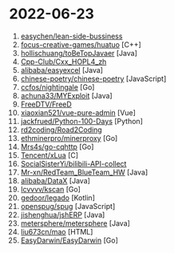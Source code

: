 # 2022-06-23

1. [easychen/lean-side-bussiness](https://github.com/easychen/lean-side-bussiness "精益副业：程序员如何优雅地做副业") 
2. [focus-creative-games/huatuo](https://github.com/focus-creative-games/huatuo "huatuo是一个特性完整、零成本、高性能、低内存的近乎完美的Unity全平台原生c#热更方案。 Huatuo is a fully featured, zero-cost, high-performance, low-memory solution for Unity's all-platform native c# hotfix") [C++]
3. [hollischuang/toBeTopJavaer](https://github.com/hollischuang/toBeTopJavaer "To Be Top Javaer - Java工程师成神之路") [Java]
4. [Cpp-Club/Cxx_HOPL4_zh](https://github.com/Cpp-Club/Cxx_HOPL4_zh "Chinese translation of Bjarne Stroustrup's HOPL4 paper") 
5. [alibaba/easyexcel](https://github.com/alibaba/easyexcel "快速、简洁、解决大文件内存溢出的java处理Excel工具") [Java]
6. [chinese-poetry/chinese-poetry](https://github.com/chinese-poetry/chinese-poetry "The most comprehensive database of Chinese poetry 🧶最全中华古诗词数据库, 唐宋两朝近一万四千古诗人, 接近5.5万首唐诗加26万宋诗. 两宋时期1564位词人，21050首词。") [JavaScript]
7. [ccfos/nightingale](https://github.com/ccfos/nightingale "An enterprise-level cloud-native monitoring system, which can be used as drop-in replacement of Prometheus for alerting and Grafana for visualization.") [Go]
8. [achuna33/MYExploit](https://github.com/achuna33/MYExploit "OAExploit一款基于产品的一键扫描工具。") [Java]
9. [FreeDTV/FreeD](https://github.com/FreeDTV/FreeD "") 
10. [xiaoxian521/vue-pure-admin](https://github.com/xiaoxian521/vue-pure-admin "🔥 ✨✨ ✨ Vue3.0+TypeScript+Vite2.0+Element-Plus编写的一套后台管理系统（兼容移动端）") [Vue]
11. [jackfrued/Python-100-Days](https://github.com/jackfrued/Python-100-Days "Python - 100天从新手到大师") [Python]
12. [rd2coding/Road2Coding](https://github.com/rd2coding/Road2Coding "编程之路") 
13. [ethminerpro/minerproxy](https://github.com/ethminerpro/minerproxy "原创程序, 性能强大, 功能齐全, 体验拉满；支持专业机, 开发费恒定！无论你抽3%还是30%，甚至80%，都是0.3%开发费！已内置官方地址可供选择，避免被私人地址二次暗抽；无视CC攻击，不怕扫描攻击，内置加密证书，抽水设置范围支持0.1%-80%；无需繁琐设置，支持专业机！支持自定义证书，欢迎实测！矿场运维必备") [Go]
14. [Mrs4s/go-cqhttp](https://github.com/Mrs4s/go-cqhttp "cqhttp的golang实现，轻量、原生跨平台.") [Go]
15. [Tencent/xLua](https://github.com/Tencent/xLua "xLua is a lua programming solution for C# ( Unity, .Net, Mono) , it supports android, ios, windows, linux, osx, etc.") [C]
16. [SocialSisterYi/bilibili-API-collect](https://github.com/SocialSisterYi/bilibili-API-collect "哔哩哔哩-API收集整理【不断更新中....】") 
17. [Mr-xn/RedTeam_BlueTeam_HW](https://github.com/Mr-xn/RedTeam_BlueTeam_HW "红蓝对抗以及护网相关工具和资料，内存shellcode（cs+msf）和内存马查杀工具") [Java]
18. [alibaba/DataX](https://github.com/alibaba/DataX "DataX是阿里云DataWorks数据集成的开源版本。") [Java]
19. [lcvvvv/kscan](https://github.com/lcvvvv/kscan "Kscan是一款纯go开发的全方位扫描器，具备端口扫描、协议检测、指纹识别，暴力破解等功能。支持协议1200+，协议指纹10000+，应用指纹2000+，暴力破解协议10余种。") [Go]
20. [gedoor/legado](https://github.com/gedoor/legado "阅读3.0, 阅读是一款可以自定义来源阅读网络内容的工具，为广大网络文学爱好者提供一种方便、快捷舒适的试读体验。") [Kotlin]
21. [openspug/spug](https://github.com/openspug/spug "开源运维平台：面向中小型企业设计的轻量级无Agent的自动化运维平台，整合了主机管理、主机批量执行、主机在线终端、文件在线上传下载、应用发布部署、在线任务计划、配置中心、监控、报警等一系列功能。") [JavaScript]
22. [jishenghua/jshERP](https://github.com/jishenghua/jshERP "华夏ERP基于SpringBoot框架和SaaS模式，立志为中小企业提供开源好用的ERP软件，目前专注进销存+财务功能。主要模块有零售管理、采购管理、销售管理、仓库管理、财务管理、报表查询、系统管理等。支持预付款、收入支出、仓库调拨、组装拆卸、订单等特色功能。拥有库存状况、出入库统计等报表。同时对角色和权限进行了细致全面控制，精确到每个按钮和菜单。") [Java]
23. [metersphere/metersphere](https://github.com/metersphere/metersphere "MeterSphere 是一站式开源持续测试平台，覆盖测试管理、接口测试、UI 测试和性能测试等。搞测试，就选 MeterSphere！") [Java]
24. [liu673cn/mao](https://github.com/liu673cn/mao "猫影视TV") [HTML]
25. [EasyDarwin/EasyDarwin](https://github.com/EasyDarwin/EasyDarwin "open source、high performance、industrial rtsp streaming server,a lot of optimization on streaming relay,KeyFrame cache,RESTful,and web management,also EasyDarwin support distributed load balancing,a simple streaming media cloud platform architecture.高性能开源RTSP流媒体服务器，基于go语言研发，维护和优化：RTSP推模式转发、RTSP拉模式转发、录像、检索、回放、关键帧缓存、秒开画面、RESTful接口、WEB后台管理、分布式负载均衡，基…") [Go]
